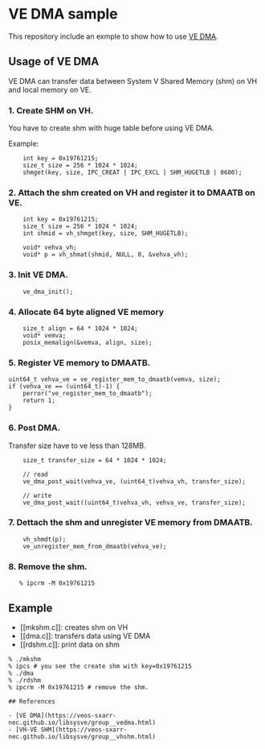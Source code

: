 # VE DMA sample

This repository include an exmple to show how to use [VE
DMA](https://veos-sxarr-nec.github.io/libsysve/group__vedma.html).

## Usage of VE DMA

VE DMA can transfer data between System V Shared Memory (shm) on VH and local memory on VE.

### 1. Create SHM on VH.

You have to create shm with huge table before using VE DMA.

Example:

```
    int key = 0x19761215;
    size_t size = 256 * 1024 * 1024;
    shmget(key, size, IPC_CREAT | IPC_EXCL | SHM_HUGETLB | 0600);
```


### 2. Attach the shm created on VH and register it to DMAATB on VE.

```
    int key = 0x19761215;
    size_t size = 256 * 1024 * 1024;
    int shmid = vh_shmget(key, size, SHM_HUGETLB);

    void* vehva_vh;
    void* p = vh_shmat(shmid, NULL, 0, &vehva_vh);
```

### 3. Init VE DMA.

```
    ve_dma_init();
```

### 4. Allocate 64 byte aligned VE memory

```
    size_t align = 64 * 1024 * 1024;
    void* vemva;
    posix_memalign(&vemva, align, size);
```

### 5. Register VE memory to DMAATB.

    uint64_t vehva_ve = ve_register_mem_to_dmaatb(vemva, size);
    if (vehva_ve == (uint64_t)-1) {
        perror("ve_register_mem_to_dmaatb");
        return 1;
    }

### 6. Post DMA.

Transfer size have to ve less than 128MB.


```
    size_t transfer_size = 64 * 1024 * 1024;

    // read
    ve_dma_post_wait(vehva_ve, (uint64_t)vehva_vh, transfer_size);

    // write
    ve_dma_post_wait((uint64_t)vehva_vh, vehva_ve, transfer_size);
```

### 7. Dettach the shm and unregister VE memory from DMAATB.

```
    vh_shmdt(p);
    ve_unregister_mem_from_dmaatb(vehva_ve);
```

### 8. Remove the shm.

```
   % ipcrm -M 0x19761215
```

## Example

- [[mkshm.c]]: creates shm on VH
- [[dma.c]]: transfers data using VE DMA
- [[rdshm.c]]: print data on shm

```
% ./mkshm
% ipcs # you see the create shm with key=0x19761215
% ./dma
% ./rdshm
% ipcrm -M 0x19761215 # remove the shm.

## References

- [VE DMA](https://veos-sxarr-nec.github.io/libsysve/group__vedma.html)
- [VH-VE SHM](https://veos-sxarr-nec.github.io/libsysve/group__vhshm.html)
